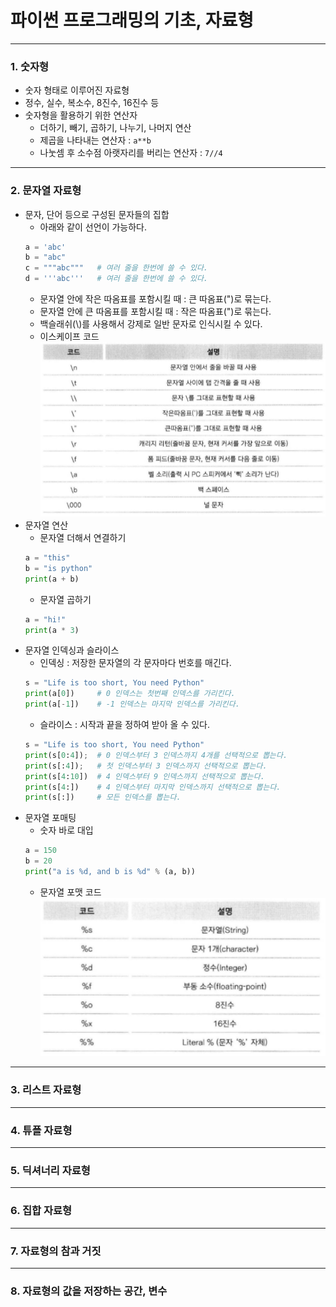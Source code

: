 # 파이썬 프로그래밍의 기초, 자료형

-----

### 1. 숫자형

- 숫자 형태로 이루어진 자료형
- 정수, 실수, 복소수, 8진수, 16진수 등
- 숫자형을 활용하기 위한 연산자
    - 더하기, 빼기, 곱하기, 나누기, 나머지 연산
    - 제곱을 나타내는 연산자 : `a**b`
    - 나눗셈 후 소수점 아랫자리를 버리는 연산자 : `7//4`

-----

### 2. 문자열 자료형

- 문자, 단어 등으로 구성된 문자들의 집합
    - 아래와 같이 선언이 가능하다.
    ```python
    a = 'abc'
    b = "abc"
    c = """abc"""   # 여러 줄을 한번에 쓸 수 있다.
    d = '''abc'''   # 여러 줄을 한번에 쓸 수 있다.
    ```
    - 문자열 안에 작은 따옴표를 포함시킬 때 : 큰 따옴표(")로 묶는다.
    - 문자열 안에 큰 따옴표를 포함시킬 때 : 작은 따옴표(")로 묶는다.
    - 백슬래쉬(\\)를 사용해서 강제로 일반 문자로 인식시킬 수 있다.
    - 이스케이프 코드
        ![이스케이프 코드](../images/escapecode.PNG)
- 문자열 연산
    - 문자열 더해서 연결하기
    ```python
    a = "this"
    b = "is python"
    print(a + b)
    ```
    - 문자열 곱하기
    ```python
    a = "hi!"
    print(a * 3)
    ```
- 문자열 인덱싱과 슬라이스
    - 인덱싱 : 저장한 문자열의 각 문자마다 번호를 매긴다.
    ```python
    s = "Life is too short, You need Python"
    print(a[0])     # 0 인덱스는 첫번째 인덱스를 가리킨다.
    print(a[-1])    # -1 인덱스는 마지막 인덱스를 가리킨다.
    ```
    - 슬라이스 : 시작과 끝을 정하여 받아 올 수 있다.
    ```python
    s = "Life is too short, You need Python"
    print(s[0:4]);  # 0 인덱스부터 3 인덱스까지 4개를 선택적으로 뽑는다.
    print(s[:4]);   # 첫 인덱스부터 3 인덱스까지 선택적으로 뽑는다.
    print(s[4:10])  # 4 인덱스부터 9 인덱스까지 선택적으로 뽑는다.
    print(s[4:])    # 4 인덱스부터 마지막 인덱스까지 선택적으로 뽑는다.
    print(s[:])     # 모든 인덱스를 뽑는다.
    ```
- 문자열 포매팅
    - 숫자 바로 대입
    ```python
    a = 150
    b = 20
    print("a is %d, and b is %d" % (a, b))
    ```
    - 문자열 포맷 코드
        ![문자열 포맷 코드](../images/formatcode.PNG)

-----

### 3. 리스트 자료형

-----

### 4. 튜플 자료형

-----

### 5. 딕셔너리 자료형

-----

### 6. 집합 자료형

-----

### 7. 자료형의 참과 거짓

-----

### 8. 자료형의 값을 저장하는 공간, 변수

